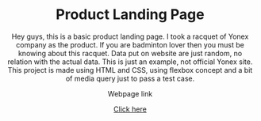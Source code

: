 <h1 align="center">Product Landing Page</h1>
<p align="center">Hey guys, this is a basic product landing page. I took a racquet of Yonex company as the product. If you are badminton lover then you must be knowing about this racquet. Data put on website are just random, no relation with the actual data. This is just an example, not official Yonex site. This project is made using HTML and CSS, using flexbox concept and a bit of media query just to pass a test case.</p>
<p align="center">Webpage link</p>
<div align="center"><a href="https://1999shaktirajsingh.github.io/ProductLandingPage.github.io/" target="_blank">Click here</a></div>
